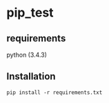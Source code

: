 # pip_test

## requirements

python (3.4.3)

## Installation

```
pip install -r requirements.txt
```

